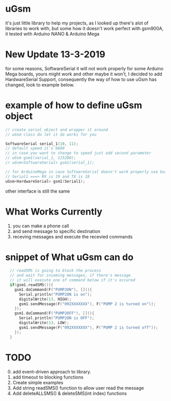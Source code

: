 # uGsm
it's just little library to help my projects, as I looked up there's alot of libraries to work with, but some how it doesn't work perfect 
with gsm900A, it tested with Arduino NANO & Arduino Mega

# New Update 13-3-2019
for some reasons, SoftwareSerial it will not work properly for some Arduino Mega boards, yours might work and other maybe it won't, I decided to add HardwareSerial Support, consequently the way of how to use uGsm has changed, look to example below.

# example of how to define uGsm object
```c++
// create serial object and wrapper it around 
// uGsm class do let it do works for you

SoftwareSerial serial_1(10, 11);
// default speed it's 9600
// in case you want to change to speed just add second parameter
// uGsm gsm1(serial_1, 115200);
// uGsm<SoftwareSerial> gsm1(serial_1);

// for ArduinoMega in case SoftwareSerial doesn't work properly use built-in hardware serial communication
// Serial1 ===> RX is 19 and TX is 18
uGsm<HardwareSerial> gsm1(Serial1);
```

other interface is still the same

# What Works Currently 
1. you can make a phone call
2. and send message to specific destination
3. receving messages and execute the recevied commands

# snippet of What uGsm can do
```c++
  // readSMS is going to block the process 
  // and wait for incoming messages, if there's message
  // it will execute one of command below if it's occured
  if(gsm1.readSMS()){
    gsm1.doCommand(F("PUMP2ON"), [](){
      Serial.println("PUMP2ON is on");
      digitalWrite(13, HIGH);
      gsm1.sendMessage(F("092XXXXXXX"), F("PUMP 2 is turned on"));
    });
    gsm1.doCommand(F("PUMP2OFF"), [](){
      Serial.println("PUMP2ON is OFF");
      digitalWrite(13, LOW);
      gsm1.sendMessage(F("092XXXXXXX"), F("PUMP 2 is turned off"));
    });
  }
```


# TODO
0. add event-driven approach to library.
1. add timeout to blocking functions 
2. Create simple examples
3. Add string readSMS() function to allow user read the message
4. Add deleteALLSMS() & deleteSMS(int index) functions